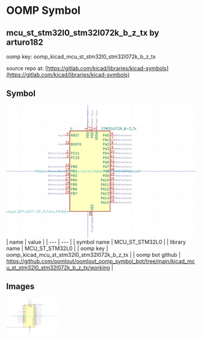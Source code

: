 # OOMP Symbol  
## mcu_st_stm32l0_stm32l072k_b_z_tx  by arturo182  
  
oomp key: oomp_kicad_mcu_st_stm32l0_stm32l072k_b_z_tx  
  
source repo at: [https://gitlab.com/kicad/libraries/kicad-symbols](https://gitlab.com/kicad/libraries/kicad-symbols)  
## Symbol  
  
[![working.png](working_600.png)](working.png)  
| name | value | 
| --- | --- | 
| symbol name | MCU_ST_STM32L0 | 
| library name | MCU_ST_STM32L0 | 
| oomp key | oomp_kicad_mcu_st_stm32l0_stm32l072k_b_z_tx | 
| oomp bot github | https://github.com/oomlout/oomlout_oomp_symbol_bot/tree/main/kicad_mcu_st_stm32l0_stm32l072k_b_z_tx/working | 
## Images  
  
[![working.png](working_140.png)](working.png)  
